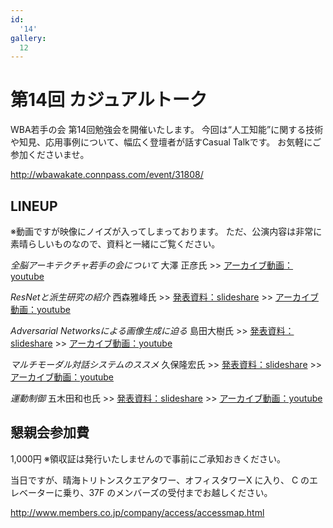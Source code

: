```yaml
---
id:
  '14'
gallery:
  12
---
```


# 第14回 カジュアルトーク

WBA若手の会 第14回勉強会を開催いたします。
今回は“人工知能”に関する技術や知見、応用事例について、幅広く登壇者が話すCasual Talkです。
お気軽にご参加くださいませ。

http://wbawakate.connpass.com/event/31808/

## LINEUP

※動画ですが映像にノイズが入ってしまっております。
ただ、公演内容は非常に素晴らしいものなので、資料と一緒にご覧ください。

_全脳アーキテクチャ若手の会について_
大澤 正彦氏
&gt;&gt; [アーカイブ動画：youtube](https://www.youtube.com/watch?v=Z6iKBaTeArs)

_ResNetと派生研究の紹介_
西森雅峰氏
&gt;&gt; [発表資料：slideshare](http://www.slideshare.net/masatakanishimori/res-net)
&gt;&gt; [アーカイブ動画：youtube](https://www.youtube.com/watch?v=8M-Wy8WKwe8)

_Adversarial Networksによる画像生成に迫る_
島田大樹氏
&gt;&gt; [発表資料：slideshare](http://www.slideshare.net/sheemap?utm_campaign=profiletracking&utm_medium=sssite&utm_source=ssslideview)
&gt;&gt; [アーカイブ動画：youtube](https://www.youtube.com/watch?v=0GXazEIIafw)

_マルチモーダル対話システムのススメ_
久保隆宏氏
&gt;&gt; [発表資料：slideshare](http://www.slideshare.net/takahirokubo7792/ss-62714701)
&gt;&gt; [アーカイブ動画：youtube](https://www.youtube.com/watch?v=bsqqqJ0VKIM)

_運動制御_
五木田和也氏
&gt;&gt; [発表資料：slideshare](http://www.slideshare.net/kazoo04/ss-62737960)
&gt;&gt; [アーカイブ動画：youtube](https://www.youtube.com/watch?v=_tsoJ2gbLsc)


## 懇親会参加費

1,000円
※領収証は発行いたしませんので事前にご承知おきください。

当日ですが、晴海トリトンスクエアタワー、オフィスタワーX に入り、 C のエレベーターに乗り、37F のメンバーズの受付までお越しください。

http://www.members.co.jp/company/access/accessmap.html
